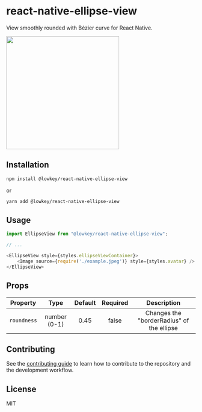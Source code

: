 # react-native-ellipse-view

View smoothly rounded with Bézier curve for React Native.

<img src="https://user-images.githubusercontent.com/20337903/114556770-b4978b00-9c71-11eb-8a4b-27ffd82c4243.png" width="300">

## Installation

```sh
npm install @lowkey/react-native-ellipse-view
```
or
```sh
yarn add @lowkey/react-native-ellipse-view
```

## Usage

```js
import EllipseView from "@lowkey/react-native-ellipse-view";

// ...

<EllipseView style={styles.ellipseViewContainer}>
    <Image source={require('./example.jpeg')} style={styles.avatar} />
</EllipseView>

```

## Props

| Property  | Type | Default | Required | Description |
| ------------- |:-------------:|:-------------:|:-------------:|:-------------:|
| `roundness`      | number (0-1)     |  0.45      | false      | Changes the "borderRadius" of the ellipse |

## Contributing

See the [contributing guide](CONTRIBUTING.md) to learn how to contribute to the repository and the development workflow.

## License

MIT
